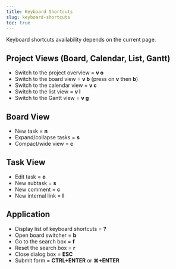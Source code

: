 ```yaml
---
title: Keyboard Shortcuts
slug: keyboard-shortcuts
toc: true
---
```


Keyboard shortcuts availability depends on the current page.

## Project Views (Board, Calendar, List, Gantt)

- Switch to the project overview = **v o**
- Switch to the board view = **v b** (press on **v** then **b**)
- Switch to the calendar view = **v c**
- Switch to the list view = **v l**
- Switch to the Gantt view = **v g**

## Board View

- New task = **n**
- Expand/collapse tasks = **s**
- Compact/wide view = **c**

## Task View

- Edit task = **e**
- New subtask = **s**
- New comment = **c**
- New internal link = **l**

## Application

- Display list of keyboard shortcuts = **?**
- Open board switcher = **b**
- Go to the search box = **f**
- Reset the search box = **r**
- Close dialog box = **ESC**
- Submit form = **CTRL+ENTER** or **⌘+ENTER**
